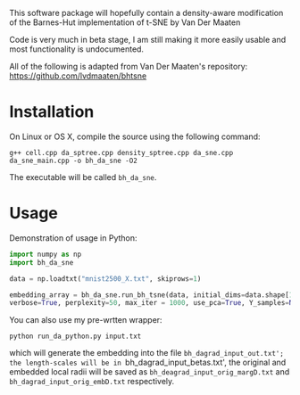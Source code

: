 This software package will hopefully contain a density-aware modification of the Barnes-Hut implementation of t-SNE by Van Der Maaten

Code is very much in beta stage, I am still making it more easily usable and most functionality is undocumented. 

All of the following is adapted from Van Der Maaten's repository: https://github.com/lvdmaaten/bhtsne

# Installation #

On Linux or OS X, compile the source using the following command:

```
g++ cell.cpp da_sptree.cpp density_sptree.cpp da_sne.cpp da_sne_main.cpp -o bh_da_sne -O2
```

The executable will be called `bh_da_sne`.

# Usage #

Demonstration of usage in Python:

```python
import numpy as np
import bh_da_sne

data = np.loadtxt("mnist2500_X.txt", skiprows=1)

embedding_array = bh_da_sne.run_bh_tsne(data, initial_dims=data.shape[1], theta=.3,
verbose=True, perplexity=50, max_iter = 1000, use_pca=True, Y_samples=None)
```
You can also use my pre-wrtten wrapper:

```
python run_da_python.py input.txt
```

which will generate the embedding into the file `bh_dagrad_input_out.txt'; the length-scales
will be in `bh_dagrad_input_betas.txt', the original and embedded local radii will be
saved as `bh_deagrad_input_orig_margD.txt` and `bh_dagrad_input_orig_embD.txt` respectively. 